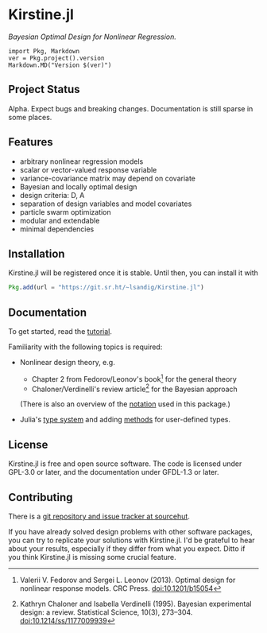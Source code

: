 # Kirstine.jl

*Bayesian Optimal Design for Nonlinear Regression.*

```@eval
import Pkg, Markdown
ver = Pkg.project().version
Markdown.MD("Version $(ver)")
```

## Project Status

Alpha.
Expect bugs and breaking changes.
Documentation is still sparse in some places.

## Features

  - arbitrary nonlinear regression models
  - scalar or vector-valued response variable
  - variance-covariance matrix may depend on covariate
  - Bayesian and locally optimal design
  - design criteria: D, A
  - separation of design variables and model covariates
  - particle swarm optimization
  - modular and extendable
  - minimal dependencies

## Installation

Kirstine.jl will be registered once it is stable.
Until then, you can install it with

```julia
Pkg.add(url = "https://git.sr.ht/~lsandig/Kirstine.jl")
```

## Documentation

To get started, read the [tutorial](tutorial.md).

Familiarity with the following topics is required:

  - Nonlinear design theory, e.g.
    
      + Chapter 2 from Fedorov/Leonov's book[^FL13] for the general theory
      + Chaloner/Verdinelli's review article[^CV95] for the Bayesian approach
    
    (There is also an overview of the [notation](math.md) used in this package.)

  - Julia's [type system](https://docs.julialang.org/en/v1/manual/types/)
    and adding [methods](https://docs.julialang.org/en/v1/manual/methods/)
    for user-defined types.

## License

Kirstine.jl is free and open source software.
The code is licensed under GPL-3.0 or later,
and the documentation under GFDL-1.3 or later.

## Contributing

There is a [git repository and issue tracker at sourcehut](https://sr.ht/%7Elsandig/Kirstine.jl/).

If you have already solved design problems with other software packages,
you can try to replicate your solutions with Kirstine.jl.
I'd be grateful to hear about your results,
especially if they differ from what you expect.
Ditto if you think Kirstine.jl is missing some crucial feature.

[^FL13]: Valerii V. Fedorov and Sergei L. Leonov (2013). Optimal design for nonlinear response models. CRC Press. [doi:10.1201/b15054](https://dx.doi.org/10.1201/b15054)
[^CV95]: Kathryn Chaloner and Isabella Verdinelli (1995). Bayesian experimental design: a review. Statistical Science, 10(3), 273–304. [doi:10.1214/ss/1177009939](http://dx.doi.org/10.1214/ss/1177009939)
